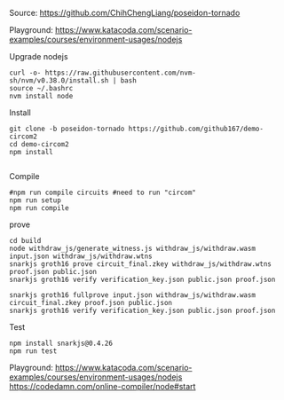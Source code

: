Source: https://github.com/ChihChengLiang/poseidon-tornado

Playground: https://www.katacoda.com/scenario-examples/courses/environment-usages/nodejs

Upgrade nodejs
```
curl -o- https://raw.githubusercontent.com/nvm-sh/nvm/v0.38.0/install.sh | bash
source ~/.bashrc
nvm install node

```
Install
```
git clone -b poseidon-tornado https://github.com/github167/demo-circom2
cd demo-circom2
npm install


```
Compile
```
#npm run compile circuits #need to run "circom"
npm run setup
npm run compile

```
prove
```
cd build
node withdraw_js/generate_witness.js withdraw_js/withdraw.wasm input.json withdraw_js/withdraw.wtns
snarkjs groth16 prove circuit_final.zkey withdraw_js/withdraw.wtns proof.json public.json
snarkjs groth16 verify verification_key.json public.json proof.json

snarkjs groth16 fullprove input.json withdraw_js/withdraw.wasm circuit_final.zkey proof.json public.json
snarkjs groth16 verify verification_key.json public.json proof.json

```

Test
```
npm install snarkjs@0.4.26
npm run test

```
Playground:
https://www.katacoda.com/scenario-examples/courses/environment-usages/nodejs
https://codedamn.com/online-compiler/node#start
